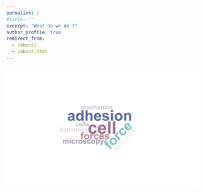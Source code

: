 ```yaml
---
permalink: /
#title: ""
excerpt: "What do we do ?"
author_profile: true
redirect_from: 
  - /about/
  - /about.html
---
```


![keywords](/images/canvas3.png)